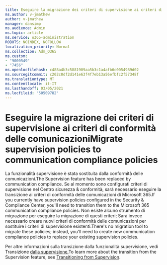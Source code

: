 ```yaml
---
title: Eseguire la migrazione dei criteri di supervisione ai criteri di conformità delle comunicazioni
ms.author: v-jmathew
author: v-jmathew
manager: dansimp
ms.audience: Admin
ms.topic: article
ms.service: o365-administration
ROBOTS: NOINDEX, NOFOLLOW
localization_priority: Normal
ms.collection: Adm_O365
ms.custom:
- "9000549"
- "7456"
ms.openlocfilehash: c488a4b3c5881909aa5b3c1a4afb6c0054989d02
ms.sourcegitcommit: c202c0df2d141e63f4f7eb13a56efbfc2f57348f
ms.translationtype: MT
ms.contentlocale: it-IT
ms.lasthandoff: 03/05/2021
ms.locfileid: "50509782"
---
```

# <a name="migrate-supervision-policies-to-communication-compliance-policies"></a><span data-ttu-id="c9f37-102">Eseguire la migrazione dei criteri di supervisione ai criteri di conformità delle comunicazioni</span><span class="sxs-lookup"><span data-stu-id="c9f37-102">Migrate supervision policies to communication compliance policies</span></span>

<span data-ttu-id="c9f37-103">La funzionalità supervisione è stata sostituita dalla conformità delle comunicazioni.</span><span class="sxs-lookup"><span data-stu-id="c9f37-103">The Supervision feature has been replaced by communication compliance.</span></span> <span data-ttu-id="c9f37-104">Se al momento sono configurati criteri di supervisione nel Centro sicurezza & conformità, sarà necessario eseguire la transizione ai criteri di conformità delle comunicazioni di Microsoft 365.</span><span class="sxs-lookup"><span data-stu-id="c9f37-104">If you currently have supervision policies configured in the Security & Compliance Center, you'll need to transition them to the Microsoft 365 communication compliance policies.</span></span> <span data-ttu-id="c9f37-105">Non esiste alcuno strumento di migrazione per eseguire la migrazione di questi criteri; Sarà invece necessario creare nuovi criteri di conformità delle comunicazioni per sostituire i criteri di supervisione esistenti.</span><span class="sxs-lookup"><span data-stu-id="c9f37-105">There's no migration tool to migrate these policies; instead, you'll need to create new communication compliance policies to replace your existing supervision policies.</span></span>

<span data-ttu-id="c9f37-106">Per altre informazioni sulla transizione dalla funzionalità supervisione, vedi Transizione [dalla supervisione.](https://go.microsoft.com/fwlink/?linkid=2128750)</span><span class="sxs-lookup"><span data-stu-id="c9f37-106">To learn more about the transition from the Supervision feature, see [Transitioning from Supervision](https://go.microsoft.com/fwlink/?linkid=2128750).</span></span>
